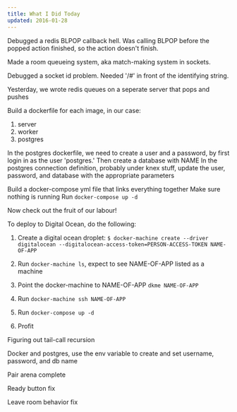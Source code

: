 ```yaml
---
title: What I Did Today
updated: 2016-01-28
---
```


Debugged a redis BLPOP callback hell.
Was calling BLPOP before the popped action finished, so the action doesn't finish.

Made a room queueing system, aka match-making system in sockets.

Debugged a socket id problem. Needed '/#' in front of the identifying string.

Yesterday, we wrote redis queues on a seperate server that pops and pushes

Build a dockerfile for each image, in our case:

1. server
1. worker
1. postgres

In the postgres dockerfile, we need to create a user and a password, by first login in as the user 'postgres.' Then create a database with NAME In the postgres connection definition, probably under knex stuff, update the user, password, and database with the appropriate parameters

Build a docker-compose yml file that links everything together
Make sure nothing is running
Run ```docker-compose up -d```

Now check out the fruit of our labour!

To deploy to Digital Ocean, do the following:
1. Create a digital ocean droplet:
``` $ docker-machine create --driver digitalocean --digitalocean-access-token=PERSON-ACCESS-TOKEN NAME-OF-APP ```

2. Run ```docker-machine ls```, expect to see NAME-OF-APP listed as a machine
3. Point the docker-machine to NAME-OF-APP ```dkme NAME-OF-APP```
4. Run ```docker-machine ssh NAME-OF-APP```
5. Run ```docker-compose up -d```
6. Profit


Figuring out tail-call recursion

Docker and postgres, use the env variable to create and set username, password, and db name

Pair arena complete

Ready button fix

Leave room behavior fix
